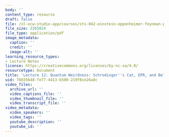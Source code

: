 ```yaml
---
body: ''
content_type: resource
draft: false
file: /ol-ocw-studio-app/courses/sts-042-einstein-oppenheimer-feynman-physics-in-the-20th-century-fall-2020/mitsts_042j_f20_lec12.pdf
file_size: 2265824
file_type: application/pdf
image_metadata:
  caption: ''
  credit: ''
  image-alt: ''
learning_resource_types:
- Lecture Notes
license: https://creativecommons.org/licenses/by-nc-sa/4.0/
resourcetype: Document
title: 'Lecture 12: Quantum Weirdness: Schrodinger''s Cat, EPR, and Bell''s Theorem'
uid: 76035648-fe77-4413-b500-219f8ce26a8c
video_files:
  archive_url: ''
  video_captions_file: ''
  video_thumbnail_file: ''
  video_transcript_file: ''
video_metadata:
  video_speakers: ''
  video_tags: ''
  youtube_description: ''
  youtube_id: ''
---
```

